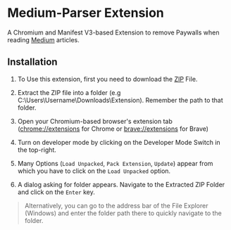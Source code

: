 
# Medium-Parser Extension

A Chromium and Manifest V3-based Extension to remove Paywalls when reading [Medium](https://medium.com) articles.

## Installation

1. To Use this extension, first you need to download the [ZIP](https://github.com/RyanBaig/Medium-Parser-Extension/raw/master/Extension.zip) File.

2. Extract the ZIP file into a folder (e.g C:\Users\Username\Downloads\Extension). Remember the path to that folder.

3. Open your Chromium-based browser's extension tab ([chrome://extensions](chrome://extensions) for Chrome or [brave://extensions](brave://extensions) for Brave)

4. Turn on developer mode by clicking on the Developer Mode Switch in the top-right.

5. Many Options (`Load Unpacked`, `Pack Extension`, `Update`) appear from which you have to click on the `Load Unpacked` option.

6. A dialog asking for folder appears. Navigate to the Extracted ZIP Folder and click on the `Enter` key.

> Alternatively, you can go to the address bar of the File Explorer (Windows) and enter the folder path there to quickly navigate to the folder.